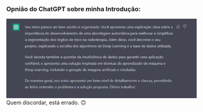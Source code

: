 ### Opnião do ChatGPT sobre minha Introdução:
<img src="https://github.com/mrslima/pibic/blob/main/docs/chatGPT.png">
Quem discordar, está errado. 🙃
